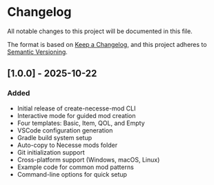 # Changelog

All notable changes to this project will be documented in this file.

The format is based on [Keep a Changelog](https://keepachangelog.com/en/1.0.0/),
and this project adheres to [Semantic Versioning](https://semver.org/spec/v2.0.0.html).

## [1.0.0] - 2025-10-22

### Added
- Initial release of create-necesse-mod CLI
- Interactive mode for guided mod creation
- Four templates: Basic, Item, QOL, and Empty
- VSCode configuration generation
- Gradle build system setup
- Auto-copy to Necesse mods folder
- Git initialization support
- Cross-platform support (Windows, macOS, Linux)
- Example code for common mod patterns
- Command-line options for quick setup


